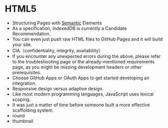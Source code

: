 
# HTML5

- Structuring Pages with [Semantic](#语义) Elements
- As a specification, IndexedDB is currently a Candidate Recommendation.
- You can even just push raw HTML files to GitHub Pages and it will build your site.
- CIA（confidentiality, integrity, availability）
- If you encounter any unexpected errors during the above, please refer to the troubleshooting page or the already-mentioned requirements page, as you might be missing development headers or other prerequisites.
- Choose GitHub Apps or OAuth Apps to get started developing an integration.
- Responsive design versus adaptive design.
- Like most modern programming languages, JavaScript uses lexical scoping. 
- It was just a matter of time before someone built a more effective scaffolding system.
- round
- thumbnail